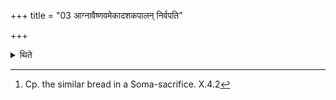 +++
title = "03 आग्नावैष्णवमेकादशकपालन् निर्वपति"

+++

<details><summary>थिते</summary>

3. (The Adhvaryu) takes out the material for the (sacrificial bread) on eleven-potsherds to Agni-and-Viṣṇu.[^1]  

[^1]: Cp. the similar bread in a Soma-sacrifice. X.4.2
</details>

